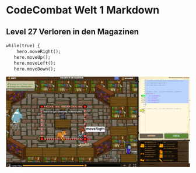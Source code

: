 # CodeCombat Welt 1 Markdown
## Level 27 Verloren in den Magazinen
```
while(true) {
    hero.moveRight();
   hero.moveUp();
   hero.moveLeft();
   hero.moveDown(); 
```
![Alt text](image-30.png)